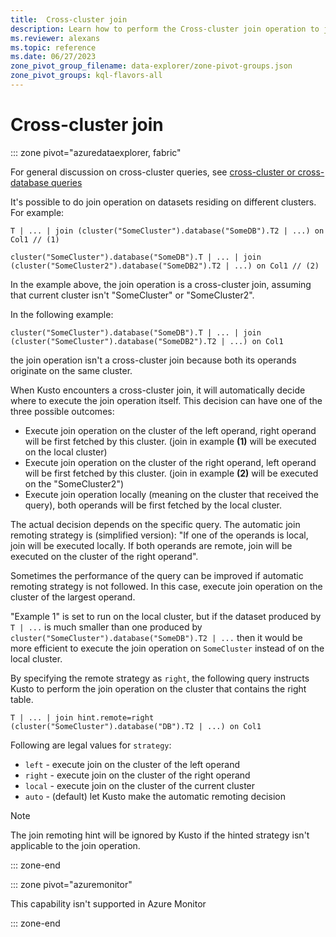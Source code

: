 ```yaml
---
title:  Cross-cluster join
description: Learn how to perform the Cross-cluster join operation to join datasets residing on different clusters.
ms.reviewer: alexans
ms.topic: reference
ms.date: 06/27/2023
zone_pivot_group_filename: data-explorer/zone-pivot-groups.json
zone_pivot_groups: kql-flavors-all
---
```

# Cross-cluster join

::: zone pivot="azuredataexplorer, fabric"

For general discussion on cross-cluster queries, see [cross-cluster or cross-database queries](cross-cluster-or-database-queries.md)

It's possible to do join operation on datasets residing on different clusters. For example:

```kusto
T | ... | join (cluster("SomeCluster").database("SomeDB").T2 | ...) on Col1 // (1)

cluster("SomeCluster").database("SomeDB").T | ... | join (cluster("SomeCluster2").database("SomeDB2").T2 | ...) on Col1 // (2)
```

In the example above, the join operation is a cross-cluster join, assuming that current cluster isn't "SomeCluster" or "SomeCluster2".

In the following example:

```kusto
cluster("SomeCluster").database("SomeDB").T | ... | join (cluster("SomeCluster").database("SomeDB2").T2 | ...) on Col1 
```

the join operation isn't a cross-cluster join because both its operands originate on the same cluster.

When Kusto encounters a cross-cluster join, it will automatically decide where to execute the join operation itself. This decision can have one of the three possible outcomes:

* Execute join operation on the cluster of the left operand, right operand will be first fetched by this cluster. (join in example **(1)** will be executed on the local cluster)
* Execute join operation on the cluster of the right operand, left operand will be first fetched by this cluster. (join in example **(2)** will be executed on the "SomeCluster2")
* Execute join operation locally (meaning on the cluster that received the query), both operands will be first fetched by the local cluster.

The actual decision depends on the specific query. The automatic join remoting strategy is (simplified version):
"If one of the operands is local, join will be executed locally. If both operands are remote, join will be executed on the cluster of the right operand".

Sometimes the performance of the query can be improved if automatic remoting strategy is not followed. In this case, execute join operation on the cluster of the largest operand.

"Example 1" is set to run on the local cluster, but if the dataset produced by `T | ...` is much smaller than one produced by `cluster("SomeCluster").database("SomeDB").T2 | ...` then it would be more efficient to execute the join operation on `SomeCluster` instead of on the local cluster.

By specifying the remote strategy as `right`, the following query instructs Kusto to perform the join operation on the cluster that contains the right table.

```kusto
T | ... | join hint.remote=right (cluster("SomeCluster").database("DB").T2 | ...) on Col1
```

Following are legal values for `strategy`:

* `left` - execute join on the cluster of the left operand
* `right` - execute join on the cluster of the right operand
* `local` - execute join on the cluster of the current cluster
* `auto` - (default) let Kusto make the automatic remoting decision

> [!NOTE]
> The join remoting hint will be ignored by Kusto if the hinted strategy isn't applicable to the join operation.

::: zone-end

::: zone pivot="azuremonitor"

This capability isn't supported in Azure Monitor

::: zone-end
